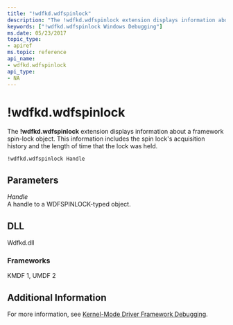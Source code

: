 ```yaml
---
title: "!wdfkd.wdfspinlock"
description: "The !wdfkd.wdfspinlock extension displays information about a framework spin-lock object. This information includes the spin lock's acquisition history and the length of time that the lock was held."
keywords: ["!wdfkd.wdfspinlock Windows Debugging"]
ms.date: 05/23/2017
topic_type:
- apiref
ms.topic: reference
api_name:
- wdfkd.wdfspinlock
api_type:
- NA
---
```


# !wdfkd.wdfspinlock

The **!wdfkd.wdfspinlock** extension displays information about a framework spin-lock object. This information includes the spin lock's acquisition history and the length of time that the lock was held.

```dbgcmd
!wdfkd.wdfspinlock Handle
```

## Parameters

<span id="_______Handle______"></span><span id="_______handle______"></span><span id="_______HANDLE______"></span> *Handle*   
A handle to a WDFSPINLOCK-typed object.

## DLL

Wdfkd.dll

### Frameworks

KMDF 1, UMDF 2

## Additional Information

For more information, see [Kernel-Mode Driver Framework Debugging](../debugger/kernel-mode-driver-framework-debugging.md).
